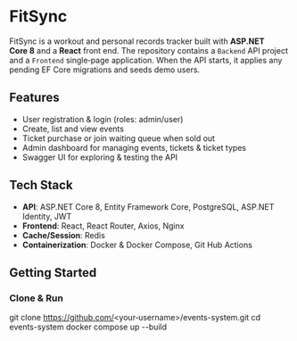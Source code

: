 # FitSync

FitSync is a workout and personal records tracker built with **ASP.NET Core 8** and a **React** front end. The repository contains a `Backend` API project and a `Frontend` single‑page application. When the API starts, it applies any pending EF Core migrations and seeds demo users.

## Features

- User registration & login (roles: admin/user)  
- Create, list and view events  
- Ticket purchase or join waiting queue when sold out  
- Admin dashboard for managing events, tickets & ticket types  
- Swagger UI for exploring & testing the API 

## Tech Stack

- **API**: ASP.NET Core 8, Entity Framework Core, PostgreSQL, ASP.NET Identity, JWT  
- **Frontend**: React, React Router, Axios, Nginx  
- **Cache/Session**: Redis  
- **Containerization**: Docker & Docker Compose, Git Hub Actions

## Getting Started

### Clone & Run
git clone https://github.com/<your‑username>/events-system.git
cd events-system
docker compose up --build
